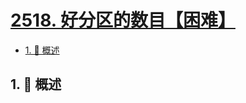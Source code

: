# [2518. 好分区的数目【困难】](https://github.com/Tdahuyou/TNotes.leetcode/tree/main/notes/2518.%20%E5%A5%BD%E5%88%86%E5%8C%BA%E7%9A%84%E6%95%B0%E7%9B%AE%E3%80%90%E5%9B%B0%E9%9A%BE%E3%80%91)

<!-- region:toc -->

- [1. 📝 概述](#1--概述)

<!-- endregion:toc -->

## 1. 📝 概述
